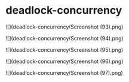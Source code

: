 # deadlock-concurrency

![](deadlock-concurrency/Screenshot (93).png)

![](deadlock-concurrency/Screenshot (94).png)

![](deadlock-concurrency/Screenshot (95).png)

![](deadlock-concurrency/Screenshot (96).png)

![](deadlock-concurrency/Screenshot (97).png)

